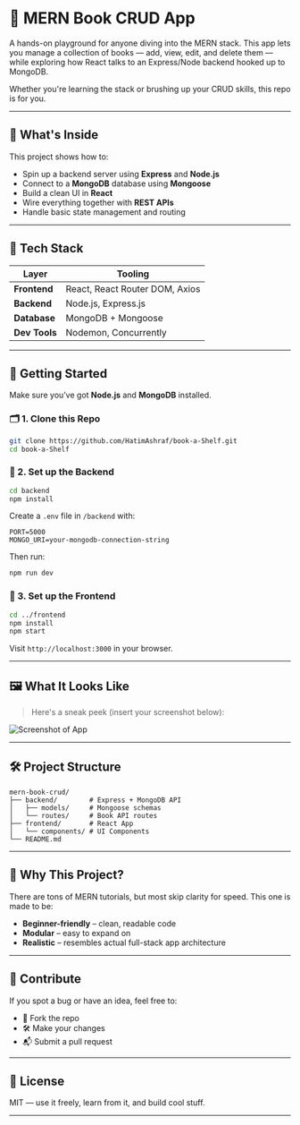 
# 📘 MERN Book CRUD App

A hands-on playground for anyone diving into the MERN stack. This app lets you manage a collection of books — add, view, edit, and delete them — while exploring how React talks to an Express/Node backend hooked up to MongoDB.

Whether you're learning the stack or brushing up your CRUD skills, this repo is for you.

---

## 🧠 What's Inside

This project shows how to:

- Spin up a backend server using **Express** and **Node.js**
- Connect to a **MongoDB** database using **Mongoose**
- Build a clean UI in **React**
- Wire everything together with **REST APIs**
- Handle basic state management and routing

---

## 🔧 Tech Stack

| Layer        | Tooling                  |
|--------------|---------------------------|
| **Frontend** | React, React Router DOM, Axios |
| **Backend**  | Node.js, Express.js       |
| **Database** | MongoDB + Mongoose        |
| **Dev Tools**| Nodemon, Concurrently     |

---

## 🚀 Getting Started

Make sure you’ve got **Node.js** and **MongoDB** installed.

### 🗂️ 1. Clone this Repo

```bash
git clone https://github.com/HatimAshraf/book-a-Shelf.git
cd book-a-Shelf
````

### 🔌 2. Set up the Backend

```bash
cd backend
npm install
```

Create a `.env` file in `/backend` with:

```
PORT=5000
MONGO_URI=your-mongodb-connection-string
```

Then run:

```bash
npm run dev
```

### 🎨 3. Set up the Frontend

```bash
cd ../frontend
npm install
npm start
```

Visit `http://localhost:3000` in your browser.

---

## 🖼️ What It Looks Like

> Here's a sneak peek (insert your screenshot below):

![Screenshot of App](https://your-screenshot-url.com)

---

## 🛠 Project Structure

```
mern-book-crud/
├── backend/        # Express + MongoDB API
│   ├── models/     # Mongoose schemas
│   └── routes/     # Book API routes
├── frontend/       # React App
│   └── components/ # UI Components
└── README.md
```

---

## 🤔 Why This Project?

There are tons of MERN tutorials, but most skip clarity for speed. This one is made to be:

* **Beginner-friendly** – clean, readable code
* **Modular** – easy to expand on
* **Realistic** – resembles actual full-stack app architecture

---

## 🙌 Contribute

If you spot a bug or have an idea, feel free to:

* 🍴 Fork the repo
* 🛠 Make your changes
* 📬 Submit a pull request

---

## 📄 License

MIT — use it freely, learn from it, and build cool stuff.

---
